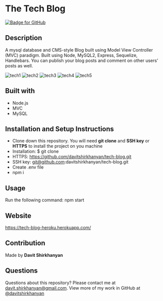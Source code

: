 # The Tech Blog

[![Badge for GitHub](https://img.shields.io/github/languages/top/davitshirkhanyan/employee-tracker?style=flat&logo=appveyor)](https://tech-blog-heroku.herokuapp.com/)

## Description

A mysql database and CMS-style Blog built using Model View Controller (MVC) paradigm. Built using Node, MySQL2, Express, Sequelize, Handlebars. You can publish your blog posts and comment on other users’ posts as well.

![tech1](https://user-images.githubusercontent.com/74809116/111964081-79aa9900-8ab1-11eb-93e6-3a591017a951.PNG)
![tech2](https://user-images.githubusercontent.com/74809116/111964082-7a432f80-8ab1-11eb-841f-d9212d0ccc72.PNG)
![tech3](https://user-images.githubusercontent.com/74809116/111964085-7a432f80-8ab1-11eb-8063-5e701d57bda3.PNG)
![tech4](https://user-images.githubusercontent.com/74809116/111964087-7a432f80-8ab1-11eb-9418-843adda616e0.PNG)
![tech5](https://user-images.githubusercontent.com/74809116/111964079-79aa9900-8ab1-11eb-8696-b0816620c436.PNG)

## Built with

* Node.js
* MVC
* MySQL

## Installation and Setup Instructions

* Clone down this repository. You will need **git clone** and **SSH key** or **HTTPS** to install the project on you machine
* Installation: $ git clone 
* HTTPS: https://github.com/davitshirkhanyan/tech-blog.git
* SSH key: git@github.com:davitshirkhanyan/tech-blog.git
* Create .env file
* npm i

## Usage

Run the following command: npm start

## Website

https://tech-blog-heroku.herokuapp.com/

## Contribution
Made by **Davit Shirkhanyan**

## Questions

Questions about this repository? Please contact me at [davit.shirkhanyan@gmail.com](mailto:davit.shirkhanyan@gmail.com). 
View more of my work in GitHub at [@davitshirkhanyan](https://github.com/davitshirkhanyan)
